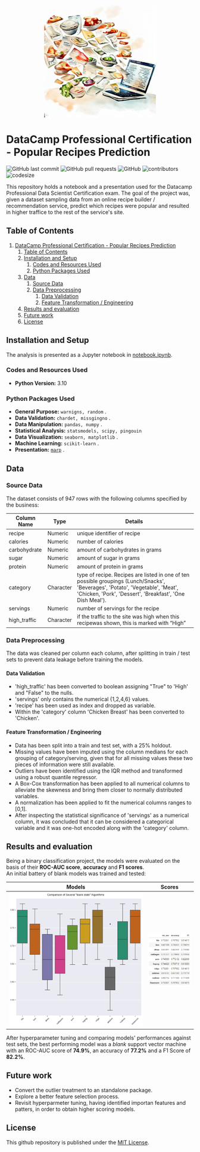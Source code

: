  <!-- ![Cover](presentation/cover.jpg | width=300px) -->
<p align="center">
    <img src="presentation/cover.jpg" width="300">
</p>

# DataCamp Professional Certification - Popular Recipes Prediction

![GitHub last commit](https://img.shields.io/github/last-commit/Ocanamat/2023-DataCamp-Certification---Recipe-Traffic)
![GitHub pull requests](https://img.shields.io/github/issues-pr/Ocanamat/2023-DataCamp-Certification---Recipe-Traffic)
![GitHub](https://img.shields.io/github/license/Ocanamat/2023-DataCamp-Certification---Recipe-Traffic)
![contributors](https://img.shields.io/github/contributors/Ocanamat/2023-DataCamp-Certification---Recipe-Traffic) 
![codesize](https://img.shields.io/github/languages/code-size/Ocanamat/2023-DataCamp-Certification---Recipe-Traffic) 

This repository holds a notebook and a presentation used for the Datacamp Professional Data Scientist Certification exam. The goal of the project was, given a dataset sampling data from an online recipe builder / recommendation service, predict which recipes were popular and resulted in higher traffice to the rest of the service's site.  

## Table of Contents

1. [DataCamp Professional Certification - Popular Recipes Prediction](#datacamp-professional-certification---popular-recipes-prediction)
   1. [Table of Contents](#table-of-contents)
   2. [Installation and Setup](#installation-and-setup)
      1. [Codes and Resources Used](#codes-and-resources-used)
      2. [Python Packages Used](#python-packages-used)
   3. [Data](#data)
      1. [Source Data](#source-data)
      2. [Data Preprocessing](#data-preprocessing)
         1. [Data Validation](#data-validation)
         2. [Feature Transformation / Engineering](#feature-transformation--engineering)
   4. [Results and evaluation](#results-and-evaluation)
   5. [Future work](#future-work)
   6. [License](#license)

## Installation and Setup
The analysis is presented as a Jupyter notebook in [notebook.ipynb](notebook.ipynb).

### Codes and Resources Used
- **Python Version:** 3.10

### Python Packages Used

- **General Purpose:** `warnigns, random` .
- **Data Validation:**  `chardet, missgingno` .
- **Data Manipulation:** `pandas, numpy` .
- **Statistical Analysis:** `statsmodels, scipy, pingouin`
- **Data Visualization:** `seaborn, matplotlib` .
- **Machine Learning:** `scikit-learn` .
- **Presentation:** [`marp`](https://marketplace.visualstudio.com/items?itemName=marp-team.marp-vscode) .

## Data

### Source Data
The dataset consists of 947 rows with the following columns specified by the business:

 | Column Name  | Type      | Details                                                                                                                                                                                        |
 | ------------ | --------- | ---------------------------------------------------------------------------------------------------------------------------------------------------------------------------------------------- |
 | recipe       | Numeric   | unique identifier of recipe                                                                                                                                                                    |
 | calories     | Numeric   | number of calories                                                                                                                                                                             |
 | carbohydrate | Numeric   | amount of carbohydrates in grams                                                                                                                                                               |
 | sugar        | Numeric   | amount of sugar in grams                                                                                                                                                                       |
 | protein      | Numeric   | amount of protein in grams                                                                                                                                                                     |
 | category     | Character | type of recipe. Recipes are listed in one of ten possible groupings (Lunch/Snacks', 'Beverages',  'Potato', 'Vegetable', 'Meat', 'Chicken,  'Pork',  'Dessert', 'Breakfast', 'One Dish Meal'). |
 | servings     | Numeric   | number of servings for the recipe                                                                                                                                                              |
 | high_traffic | Character | if the traffic to the site was high when this recipewas shown, this is marked with “High”                                                                                                      |

### Data Preprocessing

The data was cleaned per column each column, after splitting in train / test sets to prevent data leakage before training the models.

#### Data Validation

- 'high_traffic' has been converted to boolean assigning "True" to 'High' and "False" to the nulls.  
- 'servings' only contains the numerical {1,2,4,6} values.  
- 'recipe' has been used as index and dropped as variable.  
- Within the 'category' column 'Chicken Breast' has been converted to 'Chicken'.  

#### Feature Transformation / Engineering
  
- Data has been split into a train and test set, with a 25% holdout.  
- Missing values have been imputed using the column medians for each grouping of category/serving, given that for all missing values these two pieces of information were still available.
- Outliers have been identified using the IQR method and transformed using a robust quantile regressor.
- A Box-Cox transformation has been applied to all numerical columns to alleviate the skewness and bring them closer to normally distributed variables.
- A normalization has been applied to fit the numerical columns ranges to [0,1].
- After inspecting the statistical significance of 'servings' as a numerical column, it was concluded that it can be considered a categorical variable and it was one-hot encoded along with the 'category' column.

## Results and evaluation
Being a binary classification project, the models were evaluated on the basis of their **ROC-AUC score**, **accuracy** and **F1 scores**.  
An initial battery of blank models was trained and tested: 


|               Models               |                     Scores                      |
| :--------------------------------: | :---------------------------------------------: |
| ![models](presentation/models.png) | ![model_scores](presentation/models_scores.png) |

After hyperparameter tuning and comparing models' performances against test sets, the best performing model was a *blank* support vector machine with an ROC-AUC score of **74.9%**, an accuracy of  **77.2%** and a F1 Score of **82.2%**. 

## Future work
- Convert the outlier treatment to an standalone package.
- Explore a better feature selection process.
- Revisit hyperparmeter tuning, having identified importan features and patters, in order to obtain higher scoring models.

## License
This github repository is published under the [MIT License](https://opensource.org/license/mit/).
